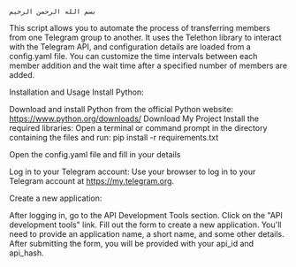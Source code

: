 
                                                                        بسم الله الرحمن الرحيم 

                                                                        
This script allows you to automate the process of transferring members from one Telegram group to another. It uses the Telethon library to interact with the Telegram API, and configuration details are loaded from a config.yaml file. You can customize the time intervals between each member addition and the wait time after a specified number of members are added.

Installation and Usage
Install Python:

Download and install Python from the official Python website: https://www.python.org/downloads/
Download My Project
Install the required libraries:
Open a terminal or command prompt in the directory containing the files and run:
pip install -r requirements.txt

Open the config.yaml file and fill in your details


Log in to your Telegram account: Use your browser to log in to your Telegram account at https://my.telegram.org.

Create a new application:

After logging in, go to the API Development Tools section.
Click on the "API development tools" link.
Fill out the form to create a new application. You'll need to provide an application name, a short name, and some other details.
After submitting the form, you will be provided with your api_id and api_hash.



